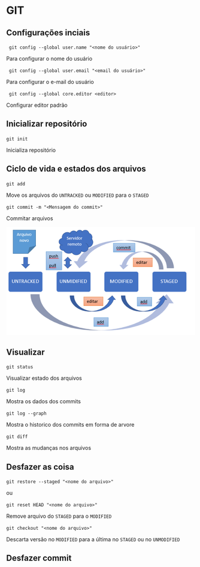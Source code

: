 # GIT

## Configurações inciais
 
 `` git config --global user.name "<nome do usuário>"``

 Para configurar o nome do usuário

`` git config --global user.email "<email do usuário>"``

Para configurar o e-mail do usuário

`` git config --global core.editor <editor>``

Configurar editor padrão

## Inicializar repositório

`` git init ``

Inicializa repositório

## Ciclo de vida e estados dos arquivos

`` git add ``

Move os arquivos do `UNTRACKED` ou `MODIFIED` para o `STAGED`

`` git commit -m "<Mensagem do commit>" ``

Commitar arquivos

![Imagen 01](./img01.png)

## Visualizar

`` git status ``

Visualizar estado dos arquivos

`` git log ``

Mostra os dados dos commits

`` git log --graph ``

Mostra o historico dos commits em forma de arvore

`` git diff ``

Mostra as mudanças nos arquivos

## Desfazer as coisa

`` git restore --staged "<nome do arquivo>" ``

ou

`` git reset HEAD "<nome do arquivo>" ``

Remove arquivo do `STAGED` para o `MODIFIED`

`` git checkout "<nome do arquivo>" ``

Descarta versão no `MODIFIED` para a última no `STAGED` ou no `UNMODIFIED`  

## Desfazer commit

